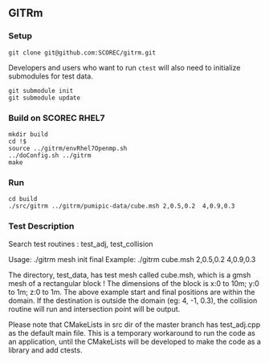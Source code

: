 ## GITRm

### Setup

```
git clone git@github.com:SCOREC/gitrm.git
```

Developers and users who want to run `ctest` will also need to initialize
submodules for test data.

```
git submodule init
git submodule update
```

### Build on SCOREC RHEL7

```
mkdir build
cd !$
source ../gitrm/envRhel7Openmp.sh
../doConfig.sh ../gitrm
make
```

### Run

```
cd build
./src/gitrm ../gitrm/pumipic-data/cube.msh 2,0.5,0.2  4,0.9,0.3
```


### Test Description

Search test routines : test_adj, test_collision

Usage: ./gitrm mesh init final
Example: ./gitrm cube.msh 2,0.5,0.2  4,0.9,0.3

The directory, test_data, has test mesh called cube.msh, which is a gmsh mesh of a rectangular block !
The dimensions of the block is x:0 to 10m; y:0 to 1m; z:0 to 1m. The above example start and final positions are within the domain. If the destination is outside the domain (eg: 4, -1, 0.3), the collision routine will run and intersection point will be output. 

Please note that CMakeLists in src dir of the master branch has test_adj.cpp as the default main file. This is a temporary workaround to run the code as an application, until the CMakeLists will be developed to make the code as a library and add ctests.
